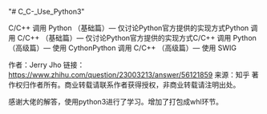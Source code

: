 "# C_C-_Use_Python3"

C/C++ 调用 Python （基础篇）— 仅讨论Python官方提供的实现方式Python 调用 C/C++ （基础篇）— 仅讨论Python官方提供的实现方式C/C++ 调用 Python （高级篇）— 使用 CythonPython 调用 C/C++  （高级篇）— 使用 SWIG

作者：Jerry Jho
链接：https://www.zhihu.com/question/23003213/answer/56121859
来源：知乎
著作权归作者所有。商业转载请联系作者获得授权，非商业转载请注明出处。

感谢大佬的解答，使用python3进行了学习。增加了打包成whl环节。
